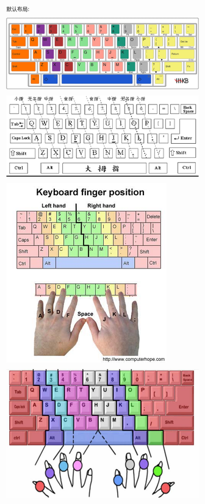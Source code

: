 默认布局:

![config](./images/7.png)

![config](./images/8.png)

![config](./images/9.jpeg)

![config](./images/10.jpg)
